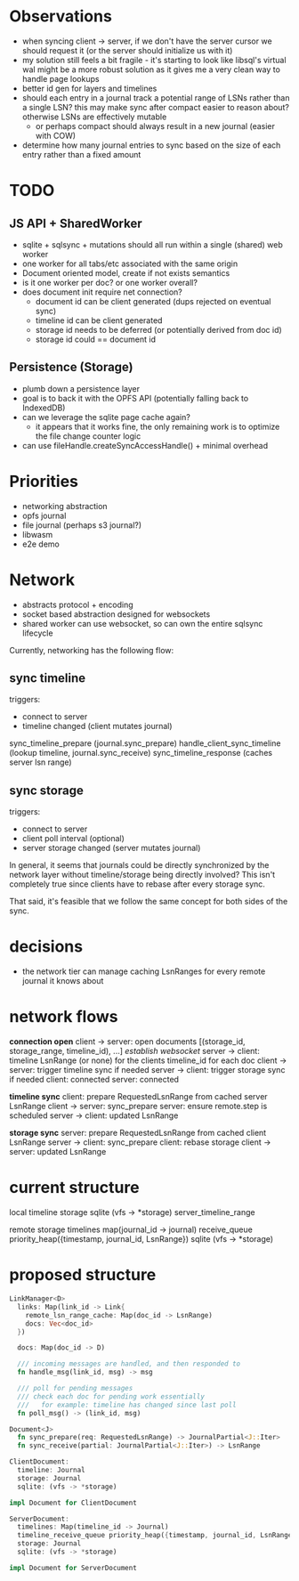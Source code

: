 # Observations
- when syncing client -> server, if we don't have the server cursor we should request it (or the server should initialize us with it)
- my solution still feels a bit fragile - it's starting to look like libsql's virtual wal might be a more robust solution as it gives me a very clean way to handle page lookups
- better id gen for layers and timelines
- should each entry in a journal track a potential range of LSNs rather than a single LSN? this may make sync after compact easier to reason about? otherwise LSNs are effectively mutable
  - or perhaps compact should always result in a new journal (easier with COW)
- determine how many journal entries to sync based on the size of each entry rather than a fixed amount

# TODO

## JS API + SharedWorker
- sqlite + sqlsync + mutations should all run within a single (shared) web worker
- one worker for all tabs/etc associated with the same origin
- Document oriented model, create if not exists semantics
- is it one worker per doc? or one worker overall?
- does document init require net connection?
    - document id can be client generated (dups rejected on eventual sync)
    - timeline id can be client generated
    - storage id needs to be deferred (or potentially derived from doc id)
    - storage id could == document id

## Persistence (Storage)
- plumb down a persistence layer
- goal is to back it with the OPFS API (potentially falling back to IndexedDB)
- can we leverage the sqlite page cache again?
  - it appears that it works fine, the only remaining work is to optimize the file change counter logic
- can use fileHandle.createSyncAccessHandle() + minimal overhead

# Priorities
- networking abstraction
- opfs journal
- file journal (perhaps s3 journal?)
- libwasm
- e2e demo

# Network
- abstracts protocol + encoding
- socket based abstraction designed for websockets
- shared worker can use websocket, so can own the entire sqlsync lifecycle

Currently, networking has the following flow:

## sync timeline
triggers:
  - connect to server
  - timeline changed (client mutates journal)

sync_timeline_prepare (journal.sync_prepare)
handle_client_sync_timeline (lookup timeline, journal.sync_receive)
sync_timeline_response (caches server lsn range)

## sync storage
triggers:
  - connect to server
  - client poll interval (optional)
  - server storage changed (server mutates journal)

In general, it seems that journals could be directly synchronized by the network layer without timeline/storage being directly involved? This isn't completely true since clients have to rebase after every storage sync.

That said, it's feasible that we follow the same concept for both sides of the sync.

# decisions

- the network tier can manage caching LsnRanges for every remote journal it knows about

# network flows

**connection open**
client -> server: open documents [(storage_id, storage_range, timeline_id), ...]
*establish websocket*
server -> client: timeline LsnRange (or none) for the clients timeline_id for each doc
client -> server: trigger timeline sync if needed
server -> client: trigger storage sync if needed
client: connected
server: connected

**timeline sync**
client: prepare RequestedLsnRange from cached server LsnRange
client -> server: sync_prepare
server: ensure remote.step is scheduled
server -> client: updated LsnRange

**storage sync**
server: prepare RequestedLsnRange from cached client LsnRange
server -> client: sync_prepare
client: rebase storage
client -> server: updated LsnRange

# current structure

local
  timeline
  storage
  sqlite (vfs -> *storage)
  server_timeline_range

remote
  storage
  timelines map(journal_id -> journal)
  receive_queue priority_heap({timestamp, journal_id, LsnRange})
  sqlite (vfs -> *storage)

# proposed structure

```rust
LinkManager<D>
  links: Map(link_id -> Link{
    remote_lsn_range_cache: Map(doc_id -> LsnRange)
    docs: Vec<doc_id>
  })

  docs: Map(doc_id -> D)

  /// incoming messages are handled, and then responded to
  fn handle_msg(link_id, msg) -> msg

  /// poll for pending messages
  /// check each doc for pending work essentially
  ///   for example: timeline has changed since last poll
  fn poll_msg() -> (link_id, msg)

Document<J>
  fn sync_prepare(req: RequestedLsnRange) -> JournalPartial<J::Iter>
  fn sync_receive(partial: JournalPartial<J::Iter>) -> LsnRange

ClientDocument:
  timeline: Journal
  storage: Journal
  sqlite: (vfs -> *storage)

impl Document for ClientDocument

ServerDocument:
  timelines: Map(timeline_id -> Journal)
  timeline_receive_queue priority_heap({timestamp, journal_id, LsnRange})
  storage: Journal
  sqlite: (vfs -> *storage)

impl Document for ServerDocument
```